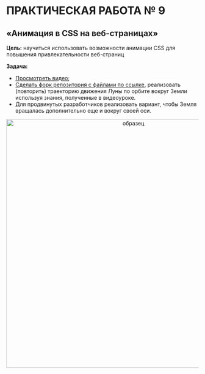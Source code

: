 # ПРАКТИЧЕСКАЯ РАБОТА № 9

## «Анимация в CSS на веб-страницах»

**Цель:** научиться использовать возможности анимации CSS для повышения привлекательности веб-страниц

**Задача:** 
* [Просмотреть видео](https://youtu.be/A4meU1Ljfiw);
* [Сделать форк репозитория с файлами по ссылке](https://github.com/fufaev/css_lesson7), реализовать (повторить) траекторию движения Луны по орбите вокруг Земли используя знания, полученные в видеоуроке.
* Для продвинутых разработчиков реализовать вариант, чтобы Земля вращалась дополнительно еще и вокруг своей оси. 
<div align="center"><img src="https://github.com/fufaev/css_lesson7/blob/main/examples/orbita.png" alt="образец" width="650">
</div>

